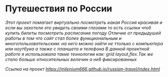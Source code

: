 # Путешествия по России

*Этот проект помагает виртуально посмотреть какая Россия красивая и если вы захотели это увидеть своими глазами то есть ссылки чтоб купить билеты посмотреть расписание погоду*
*Отличие от предыдушей работы в том что сайт стал более функциональным и многопользовательским: на него можно зайти не ттолько с компьютера или ноутбука а также с планшета и телефона*
*В данной проектной работе я использовала такие технологии как: grid layout,flex.Так же стало больше относительных велечин а не6 фиксированных*

*Ссылка на проект*
*<https://milenium666.github.io/russian-travel/index.html>*


























